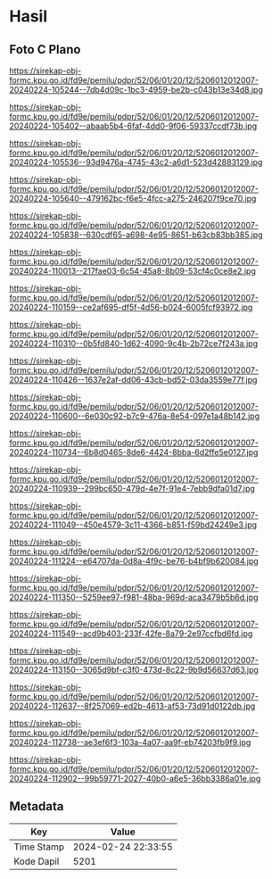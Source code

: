 # Hasil

## Foto C Plano

https://sirekap-obj-formc.kpu.go.id/fd9e/pemilu/pdpr/52/06/01/20/12/5206012012007-20240224-105244--7db4d09c-1bc3-4959-be2b-c043b13e34d8.jpg

https://sirekap-obj-formc.kpu.go.id/fd9e/pemilu/pdpr/52/06/01/20/12/5206012012007-20240224-105402--abaab5b4-6faf-4dd0-9f06-59337ccdf73b.jpg

https://sirekap-obj-formc.kpu.go.id/fd9e/pemilu/pdpr/52/06/01/20/12/5206012012007-20240224-105536--93d9476a-4745-43c2-a6d1-523d42883129.jpg

https://sirekap-obj-formc.kpu.go.id/fd9e/pemilu/pdpr/52/06/01/20/12/5206012012007-20240224-105640--479162bc-f6e5-4fcc-a275-246207f9ce70.jpg

https://sirekap-obj-formc.kpu.go.id/fd9e/pemilu/pdpr/52/06/01/20/12/5206012012007-20240224-105838--630cdf65-a698-4e95-8651-b63cb83bb385.jpg

https://sirekap-obj-formc.kpu.go.id/fd9e/pemilu/pdpr/52/06/01/20/12/5206012012007-20240224-110013--217fae03-6c54-45a8-8b09-53cf4c0ce8e2.jpg

https://sirekap-obj-formc.kpu.go.id/fd9e/pemilu/pdpr/52/06/01/20/12/5206012012007-20240224-110159--ce2af695-df5f-4d56-b024-6005fcf93972.jpg

https://sirekap-obj-formc.kpu.go.id/fd9e/pemilu/pdpr/52/06/01/20/12/5206012012007-20240224-110310--0b5fd840-1d62-4090-9c4b-2b72ce7f243a.jpg

https://sirekap-obj-formc.kpu.go.id/fd9e/pemilu/pdpr/52/06/01/20/12/5206012012007-20240224-110426--1637e2af-dd06-43cb-bd52-03da3559e77f.jpg

https://sirekap-obj-formc.kpu.go.id/fd9e/pemilu/pdpr/52/06/01/20/12/5206012012007-20240224-110600--6e030c92-b7c9-476a-8e54-097e1a48b142.jpg

https://sirekap-obj-formc.kpu.go.id/fd9e/pemilu/pdpr/52/06/01/20/12/5206012012007-20240224-110734--6b8d0465-8de6-4424-8bba-6d2ffe5e0127.jpg

https://sirekap-obj-formc.kpu.go.id/fd9e/pemilu/pdpr/52/06/01/20/12/5206012012007-20240224-110939--299bc650-479d-4e7f-91e4-7ebb9dfa01d7.jpg

https://sirekap-obj-formc.kpu.go.id/fd9e/pemilu/pdpr/52/06/01/20/12/5206012012007-20240224-111049--450e4579-3c11-4366-b851-f59bd24249e3.jpg

https://sirekap-obj-formc.kpu.go.id/fd9e/pemilu/pdpr/52/06/01/20/12/5206012012007-20240224-111224--e64707da-0d8a-4f9c-be76-b4bf9b620084.jpg

https://sirekap-obj-formc.kpu.go.id/fd9e/pemilu/pdpr/52/06/01/20/12/5206012012007-20240224-111350--5259ee97-f981-48ba-969d-aca3479b5b6d.jpg

https://sirekap-obj-formc.kpu.go.id/fd9e/pemilu/pdpr/52/06/01/20/12/5206012012007-20240224-111549--acd9b403-233f-42fe-8a79-2e97ccfbd6fd.jpg

https://sirekap-obj-formc.kpu.go.id/fd9e/pemilu/pdpr/52/06/01/20/12/5206012012007-20240224-113150--3065d9bf-c3f0-473d-8c22-9b9d56637d63.jpg

https://sirekap-obj-formc.kpu.go.id/fd9e/pemilu/pdpr/52/06/01/20/12/5206012012007-20240224-112637--8f257069-ed2b-4613-af53-73d91d0122db.jpg

https://sirekap-obj-formc.kpu.go.id/fd9e/pemilu/pdpr/52/06/01/20/12/5206012012007-20240224-112738--ae3ef6f3-103a-4a07-aa9f-eb74203fb9f9.jpg

https://sirekap-obj-formc.kpu.go.id/fd9e/pemilu/pdpr/52/06/01/20/12/5206012012007-20240224-112902--99b59771-2027-40b0-a6e5-36bb3386a01e.jpg


## Metadata

| Key        | Value               |
| ---------- | ------------------- |
| Time Stamp | 2024-02-24 22:33:55 |
| Kode Dapil | 5201                |



